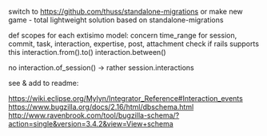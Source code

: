 switch to https://github.com/thuss/standalone-migrations
  or make new game - total lightweight solution based on standalone-migrations 

def scopes for each extisimo model:
  concern time_range for session, commit, task, interaction, expertise, post, attachment
    check if rails supports this
    interaction.from().to()
    interaction.between()
    
  no interaction.of_session() -> rather session.interactions 

see & add to readme:

https://wiki.eclipse.org/Mylyn/Integrator_Reference#Interaction_events
https://www.bugzilla.org/docs/2.16/html/dbschema.html
http://www.ravenbrook.com/tool/bugzilla-schema/?action=single&version=3.4.2&view=View+schema

